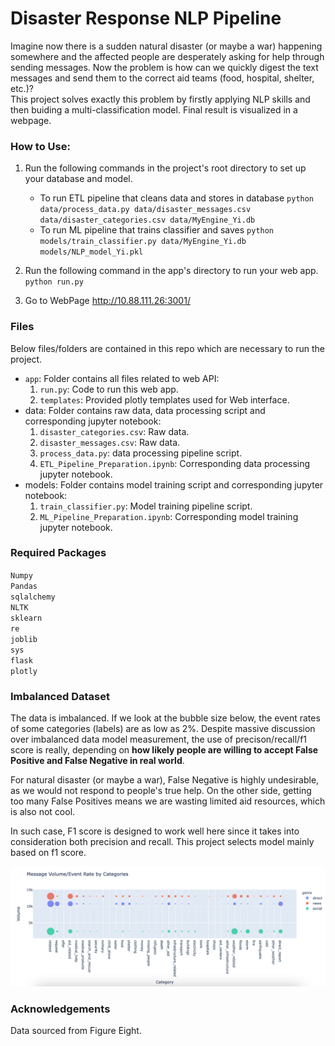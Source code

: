 # Disaster Response NLP Pipeline
Imagine now there is a sudden natural disaster (or maybe a war) happening somewhere and the affected people are desperately asking for help through sending messages. Now the problem is how can we quickly digest the text messages and send them to the correct aid teams (food, hospital, shelter, etc.)?  
This project solves exactly this problem by firstly applying NLP skills and then buiding a multi-classification model. Final result is visualized in a webpage.


### How to Use:
1. Run the following commands in the project's root directory to set up your database and model.

    - To run ETL pipeline that cleans data and stores in database
        `python data/process_data.py data/disaster_messages.csv data/disaster_categories.csv data/MyEngine_Yi.db`
    - To run ML pipeline that trains classifier and saves
        `python models/train_classifier.py data/MyEngine_Yi.db models/NLP_model_Yi.pkl`

2. Run the following command in the app's directory to run your web app.
    `python run.py`

3. Go to WebPage http://10.88.111.26:3001/

### Files
Below files/folders are contained in this repo which are necessary to run the project.
* `app`: Folder contains all files related to web API:
  1. `run.py`: Code to run this web app.
  2. `templates`: Provided plotly templates used for Web interface.
* data: Folder contains raw data, data processing script and corresponding jupyter notebook:
  1. `disaster_categories.csv`: Raw data.
  2. `disaster_messages.csv`: Raw data.
  3. `process_data.py`: data processing pipeline script.
  4. `ETL_Pipeline_Preparation.ipynb`: Corresponding data processing jupyter notebook.
* models: Folder contains model training script and corresponding jupyter notebook:
  1. `train_classifier.py`: Model training pipeline script.
  2. `ML_Pipeline_Preparation.ipynb`: Corresponding model training jupyter notebook.


### Required Packages
`Numpy`  
`Pandas`  
`sqlalchemy`  
`NLTK`  
`sklearn`  
`re`  
`joblib`   
`sys`  
`flask`  
`plotly`  

### Imbalanced Dataset
The data is imbalanced. If we look at the bubble size below, the event rates of some categories (labels) are as low as 2%. Despite massive discussion over imbalanced data model measurement, the use of precison/recall/f1 score is really, depending on **how likely people are willing to accept False Positive and False Negative in real world**.         

For natural disaster (or maybe a war), False Negative is highly undesirable, as we would not respond to people's true help. On the other side, getting too many False Positives means we are wasting limited aid resources, which is also not cool. 

In such case, F1 score is designed to work well here since it takes into consideration both precision and recall. This project selects model mainly based on f1 score.

![image_info](https://raw.githubusercontent.com/cheniybravo/DSNS_2/master/Img-Volume_EventRate.png)

### Acknowledgements
Data sourced from Figure Eight.